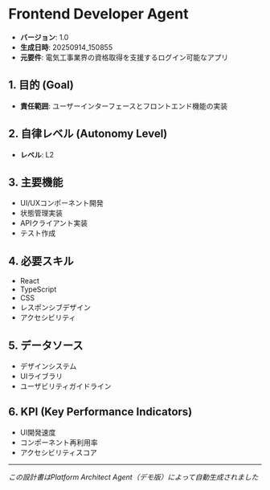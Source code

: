 # Frontend Developer Agent

- **バージョン**: 1.0
- **生成日時**: 20250914_150855
- **元要件**: 電気工事業界の資格取得を支援するログイン可能なアプリ

## 1. 目的 (Goal)
- **責任範囲**: ユーザーインターフェースとフロントエンド機能の実装

## 2. 自律レベル (Autonomy Level)
- **レベル**: L2

## 3. 主要機能
- UI/UXコンポーネント開発
- 状態管理実装
- APIクライアント実装
- テスト作成

## 4. 必要スキル
- React
- TypeScript
- CSS
- レスポンシブデザイン
- アクセシビリティ

## 5. データソース
- デザインシステム
- UIライブラリ
- ユーザビリティガイドライン

## 6. KPI (Key Performance Indicators)
- UI開発速度
- コンポーネント再利用率
- アクセシビリティスコア

---
*この設計書はPlatform Architect Agent（デモ版）によって自動生成されました*
